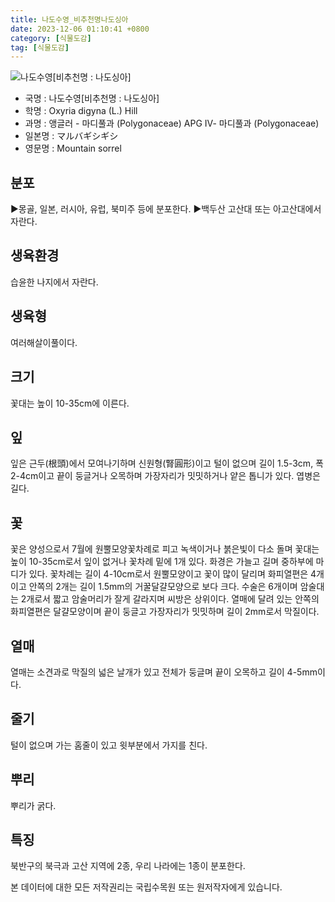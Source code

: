 ```yaml
---
title: 나도수영_비추천명나도싱아
date: 2023-12-06 01:10:41 +0800
category: [식물도감]
tag: [식물도감]
---
```




![나도수영[비추천명 : 나도싱아]](/fileUpload/plants/basic/Polygonaceae/Oxyria/1211/1_th2.JPG)
- 국명 : 나도수영[비추천명 : 나도싱아]
- 학명 : Oxyria digyna (L.) Hill
- 과명 : 앵글러 - 마디풀과 (Polygonaceae) APG Ⅳ- 마디풀과 (Polygonaceae)
- 일본명 : マルバギシギシ
- 영문명 : Mountain sorrel


## 분포
▶몽골, 일본, 러시아, 유럽, 북미주 등에 분포한다.▶백두산 고산대 또는 아고산대에서 자란다.
## 생육환경
습윤한 나지에서 자란다.
## 생육형
여러해살이풀이다.
## 크기
꽃대는 높이 10-35cm에 이른다.
## 잎
잎은 근두(根頭)에서 모여나기하며 신원형(腎圓形)이고 털이 없으며 길이 1.5-3cm, 폭 2-4cm이고 끝이 둥글거나 오목하며 가장자리가 밋밋하거나 얕은 톱니가 있다. 엽병은 길다.
## 꽃
꽃은 양성으로서 7월에 원뿔모양꽃차례로 피고 녹색이거나 붉은빛이 다소 돌며 꽃대는 높이 10-35cm로서 잎이 없거나 꽃차례 밑에 1개 있다. 화경은 가늘고 길며 중하부에 마디가 있다. 꽃차례는 길이 4-10cm로서 원뿔모양이고 꽃이 많이 달리며 화피열편은 4개이고 안쪽의 2개는 길이 1.5mm의 거꿀달걀모양으로 보다 크다. 수술은 6개이며 암술대는 2개로서 짧고 암술머리가 잘게 갈라지며 씨방은 상위이다. 열매에 달려 있는 안쪽의 화피열편은 달걀모양이며 끝이 둥글고 가장자리가 밋밋하며 길이 2mm로서 막질이다.
## 열매
열매는 소견과로 막질의 넓은 날개가 있고 전체가 둥글며 끝이 오목하고 길이 4-5mm이다.
## 줄기
털이 없으며 가는 홈줄이 있고 윗부분에서 가지를 친다.
## 뿌리
뿌리가 굵다.
## 특징
북반구의 북극과 고산 지역에 2종, 우리 나라에는 1종이 분포한다.






본 데이터에 대한 모든 저작권리는 국립수목원 또는 원저작자에게 있습니다.
